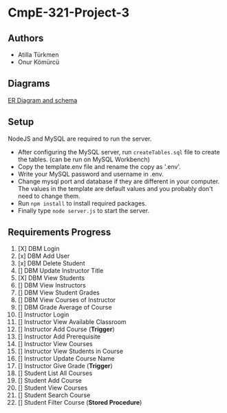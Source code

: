 # CmpE-321-Project-3

## Authors

- Atilla Türkmen
- Onur Kömürcü

## Diagrams

[ER Diagram and schema](https://lucid.app/lucidchart/f27aa4db-048f-4fcf-9c62-b2c53b1234fe/edit)

## Setup

NodeJS and MySQL are required to run the server.

- After configuring the MySQL server, run `createTables.sql` file to create the tables. (can be run on MySQL Workbench)
- Copy the template.env file and rename the copy as '.env'.
- Write your MySQL password and username in .env.
- Change mysql port and database if they are different in your computer. The values in the template are default values and you probably don't need to change them.
- Run `npm install` to install required packages.
- Finally type `node server.js` to start the server.

## Requirements Progress

1. [X] DBM Login
2. [x] DBM Add User
3. [x] DBM Delete Student
4. [] DBM Update Instructor Title
5. [X] DBM View Students
6. [] DBM View Instructors
7. [] DBM View Student Grades
8. [] DBM View Courses of Instructor
9. [] DBM Grade Average of Course
10. [] Instructor Login
11. [] Instructor View Available Classroom
12. [] Instructor Add Course (**Trigger**)
13. [] Instructor Add Prerequisite
14. [] Instructor View Courses
15. [] Instructor View Students in Course
16. [] Instructor Update Course Name
17. [] Instructor Give Grade (**Trigger**)
18. [] Student List All Courses
19. [] Student Add Course
20. [] Student View Courses
21. [] Student Search Course
22. [] Student Filter Course (**Stored Procedure**)
